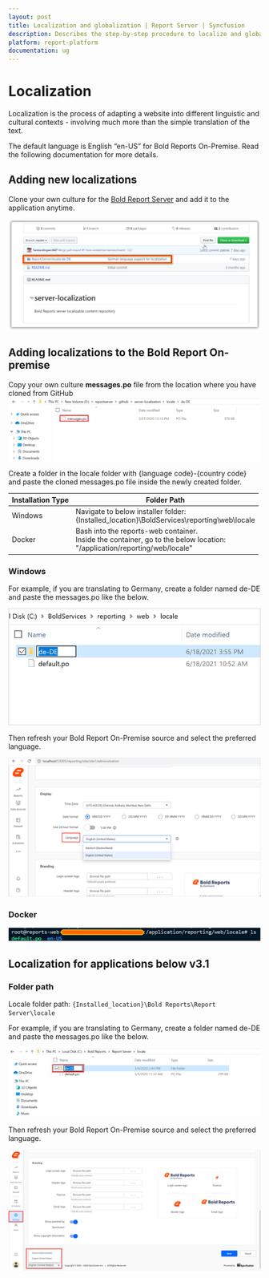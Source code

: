 ```yaml
---
layout: post
title: Localization and globalization | Report Server | Syncfusion
description: Describes the step-by-step procedure to localize and globalize the Bold Reports On-Premise into different cultures at runtime.
platform: report-platform
documentation: ug
---
```


# Localization

Localization is the process of adapting a website into different linguistic and cultural contexts - involving much more than the simple translation of the text.

The default language is English “en-US” for Bold Reports On-Premise. Read the following documentation for more details.

## Adding new localizations

Clone your own culture for the [Bold Report Server](https://github.com/boldreports/server-localization) and add it to the application anytime.

![clone-po-file](/static/assets/on-premise/images/localization/clone-po-file.png)

## Adding localizations to the Bold Report On-premise

Copy your own culture **messages.po** file from the location where you have cloned from GitHub
![Copy-Po-File](/static/assets/on-premise/images/localization/copy-po-file.png)

Create a folder in the locale folder  with {language code}-{country code} and paste the cloned messages.po file inside the newly created folder.

| Installation Type | Folder Path |
| ----------------- | ----------- |
| Windows | Navigate to below installer folder: <br> {Installed_location}\BoldServices\reporting\web\locale</br> |
| Docker | Bash into the reports-web container. <br> Inside the container, go to the below location:</br> "/application/reporting/web/locale" | 

### Windows

For example, if you are translating to Germany, create a folder named de-DE and paste the messages.po like the below.

![Create New Folder](/static/assets/on-premise/images/localization/version-create-new-folder.png)

Then refresh your Bold Report On-Premise source and select the preferred language.

![Select Language](/static/assets/on-premise/images/localization/version-select-language.png)

### Docker

![Create Docker](/static/assets/on-premise/images/localization/docker-create-new-folder.png)

## Localization for applications below v3.1

### Folder path

Locale folder path: `{Installed_location}\Bold Reports\Report Server\locale`

For example, if you are translating to Germany, create a folder named de-DE and paste the messages.po like the below.

![Create New Folder](/static/assets/on-premise/images/localization/create-new-folder.png)

Then refresh your Bold Report On-Premise source and select the preferred language.

![Select Language](/static/assets/on-premise/images/localization/select-language.png)